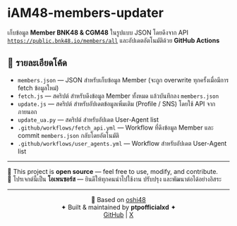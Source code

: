 # iAM48-members-updater

เก็บข้อมูล **Member BNK48 & CGM48** ในรูปแบบ JSON โดยดึงจาก API [`https://public.bnk48.io/members/all`](https://public.bnk48.io/members/all) และอัปเดตอัตโนมัติด้วย **GitHub Actions**  

## 📂 รายละเอียดโค้ด

- `members.json` — JSON สำหรับเก็บข้อมูล Member (จะถูก overwrite ทุกครั้งเมื่อมีการ fetch ข้อมูลใหม่)
- `fetch.js` — สคริปต์ สำหรับดึงข้อมูล Member ทั้งหมด แล้วบันทึกลง `members.json`
- `update.js` — สคริปต์ สำหรับอัปเดตข้อมูลเพิ่มเติม (Profile / SNS) โดยใช้ API จากภายนอก
- `update_ua.py` — สคริปต์ สำหรับอัปเดต User-Agent list
- `.github/workflows/fetch_api.yml` — Workflow ที่ดึงข้อมูล Member และ commit `members.json` กลับโดยอัตโนมัติ
- `.github/workflows/user_agents.yml` — Workflow สำหรับอัปเดต User-Agent list

---

📖 This project is **open source** — feel free to use, modify, and contribute.  
📖 โปรเจกต์นี้เป็น **โอเพนซอร์ส** — ยินดีให้ทุกคนนำไปใช้งาน ปรับปรุง และพัฒนาต่อได้อย่างอิสระ  

---

<div align="center">

🔗 Based on [oshi48](https://github.com/oshi48)  
✦ Built & maintained by **ptpofficialxd** ✦  
[GitHub](https://github.com/ptpofficialxd) | [X](https://x.com/ptpofficialxd)

</div>
